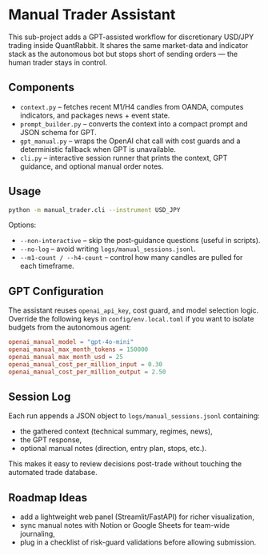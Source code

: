 # Manual Trader Assistant

This sub-project adds a GPT-assisted workflow for discretionary USD/JPY trading inside QuantRabbit. It shares the
same market-data and indicator stack as the autonomous bot but stops short of sending orders — the human trader stays
in control.

## Components

- `context.py` – fetches recent M1/H4 candles from OANDA, computes indicators, and packages news + event state.
- `prompt_builder.py` – converts the context into a compact prompt and JSON schema for GPT.
- `gpt_manual.py` – wraps the OpenAI chat call with cost guards and a deterministic fallback when GPT is unavailable.
- `cli.py` – interactive session runner that prints the context, GPT guidance, and optional manual order notes.

## Usage

```bash
python -m manual_trader.cli --instrument USD_JPY
```

Options:
- `--non-interactive` – skip the post-guidance questions (useful in scripts).
- `--no-log` – avoid writing `logs/manual_sessions.jsonl`.
- `--m1-count / --h4-count` – control how many candles are pulled for each timeframe.

## GPT Configuration

The assistant reuses `openai_api_key`, cost guard, and model selection logic. Override the following keys in
`config/env.local.toml` if you want to isolate budgets from the autonomous agent:

```toml
openai_manual_model = "gpt-4o-mini"
openai_manual_max_month_tokens = 150000
openai_manual_max_month_usd = 25
openai_manual_cost_per_million_input = 0.30
openai_manual_cost_per_million_output = 2.50
```

## Session Log

Each run appends a JSON object to `logs/manual_sessions.jsonl` containing:

- the gathered context (technical summary, regimes, news),
- the GPT response,
- optional manual notes (direction, entry plan, stops, etc.).

This makes it easy to review decisions post-trade without touching the automated trade database.

## Roadmap Ideas

- add a lightweight web panel (Streamlit/FastAPI) for richer visualization,
- sync manual notes with Notion or Google Sheets for team-wide journaling,
- plug in a checklist of risk-guard validations before allowing submission.

